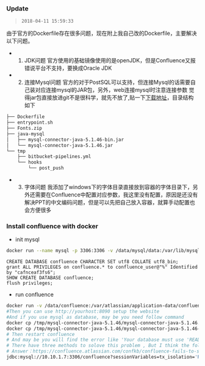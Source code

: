 
### Update

>`2018-04-11 15:59:33`

由于官方的Dockerfile存在很多问题，现在附上我自己改的Dockerfile，主要解决以下问题。

- 1. JDK问题
官方使用的基础镜像使用的是openJDK，但是Confluence又报错说平台不支持，要换成Oracle JDK

- 2. 连接Mysql问题
官方的对于PostSQL可以支持，但连接Mysql的话需要自己装对应连接mysql的JAR包，另外，web连接mysql时注意连接参数
觉得jar包直接放进git不是很科学，就先不放了,贴一下[下载地址](https://dev.mysql.com/downloads/file/?id=476197)，目录结构如下
```bash
├── Dockerfile
├── entrypoint.sh
├── Fonts.zip
├── java-mysql
│   ├── mysql-connector-java-5.1.46-bin.jar
│   └── mysql-connector-java-5.1.46.jar
└── tmp
    ├── bitbucket-pipelines.yml
    └── hooks
        └── post_push
```

- 3. 字体问题
我添加了windows下的字体目录直接放到容器的字体目录下，另外还需要在Confluence中配置对应参数，我这里没有配置，原因是还没有解决PPT的中文编码问题，但是可以先把自己放入容器，就算手动配置也会方便很多

### Install confluence with docker

- init mysql
``` bash
docker run --name mysql -p 3306:3306 -v /data/mysql/data:/var/lib/mysql -e MYSQL_ROOT_PASSWORD=root -idt mysql/mysql-server:latest --character-set-server=utf8 --collation-server=utf8_bin
```
```
CREATE DATABASE confluence CHARACTER SET utf8 COLLATE utf8_bin;
grant ALL PRIVILEGES on confluence.* to confluence_user@"%" Identified by "cafnceaf3fs6";
SHOW CREATE DATABASE confluence;
flush privileges;
```

- run confluence
``` bash
docker run -v /data/confluence:/var/atlassian/application-data/confluence --name="confluence" -d -p 8090:8090 -p 8091:8091 atlassian/confluence-server
#Then you can use http://yourhost:8090 setup the website
#And if you use mysql as database, may be you need follow command
docker cp /tmp/mysql-connector-java-5.1.46/mysql-connector-java-5.1.46.jar bbac1d7a421c:/opt/atlassian/confluence/confluence/WEB-INF/lib/mysql-connector-java-5.1.46.jar
docker cp /tmp/mysql-connector-java-5.1.46/mysql-connector-java-5.1.46-bin.jar bbac1d7a421c:/opt/atlassian/confluence/confluence/WEB-INF/lib/mysql-connector-java-5.1.46-bin.jar
# Then restart confluence
# And may be you will find the error like 'Your database must use 'READ-COMMITTED' as the default isolation level'
# There have three methods to solove this problem , But I think the following method is the most concise
# Answer：https://confluence.atlassian.com/confkb/confluence-fails-to-start-and-throws-mysql-session-isolation-level-repeatable-read-is-no-longer-supported-error-241568536.html
jdbc:mysql://10.10.1.7:3306/confluence?sessionVariables=tx_isolation='READ-COMMITTED'&useSSL=false
```
